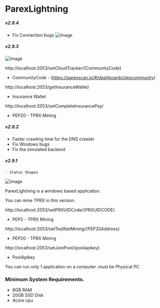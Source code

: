 # ParexLightning

##### v2.9.4
- Fix Connection bugs
![image](https://github.com/parexchange/ParexLightning/assets/45968018/f2a3b440-3692-4c61-9083-d271b4092464)


##### v2.9.3

![image](https://github.com/parexchange/ParexLightning/assets/45968018/82ee5d85-d2c8-4188-b2bb-42716f22090d)

http://localhost:2053/setCloudTracker/{CommunityCode}
- CommunityCode - (https://parexscan.io/#/dashboards/dexcommunity)

http://localhost:2053/getInsuranceWallet/ 
- Insurance Wallet
  
http://localhost:2053/setCompleteInsurancePay/
- PEP20 - TPRX Mining


##### v2.9.2
- Faster crawling time for the DNS crawler
- Fix Windows bugs
- Fix the simulated backend


##### v2.9.1

```
- Status Shapes 
```
![image](https://github.com/parexchange/ParexLightning/assets/45968018/a3a56768-c6d0-4d0e-8bac-0c8587ed21e0)





ParexLightning is a windows based application.

You can mine TPRX in this version.

http://localhost:2053/setPRXUIDCode/{PRXUIDCODE}
- PEP2 - TPRX Mining

http://localhost:2053/setTestNetMining/{PEP20Address}
- PEP20 - TPRX Mining

http://localhost:2053/setJoinPool/{poolapikey}
- PoolApikey


You can run only 1 application on a computer.
must be Physical PC

### Minimum System Requirements.

- 8GB RAM
- 20GB SSD Disk
- 4core cpu


